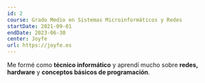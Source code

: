 ```yaml
---
id: 2
course: Grado Medio en Sistemas Microinformáticos y Redes
startDate: 2021-09-01
endDate: 2023-06-30
center: Joyfe
url: https://joyfe.es
---
```

Me formé como **técnico informático** y aprendí mucho sobre **redes, hardware** y **conceptos básicos de programación**.

